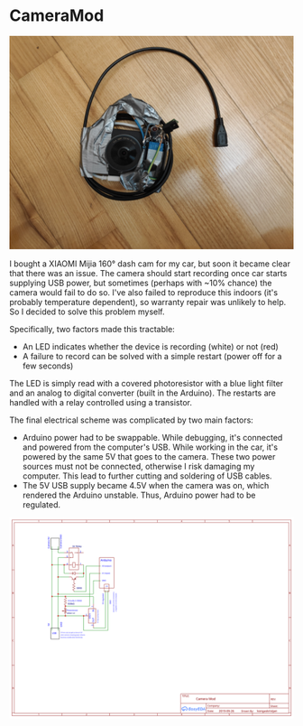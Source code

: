 # CameraMod

![Front side of the camera](https://github.com/kongaskristjan/CameraMod/blob/master/hardware/front.jpg)

I bought a XIAOMI Mijia 160° dash cam for my car, but soon it became clear that there was an issue.
The camera should start recording once car starts supplying USB power,
but sometimes (perhaps with ~10% chance) the camera would fail to do so.
I've also failed to reproduce this indoors (it's probably temperature dependent),
so warranty repair was unlikely to help. So I decided to solve this problem myself.

Specifically, two factors made this tractable:
* An LED indicates whether the device is recording (white) or not (red)
* A failure to record can be solved with a simple restart (power off for a few seconds)

The LED is simply read with a covered photoresistor with a blue light filter and an analog to digital converter (built in the Arduino).
The restarts are handled with a relay controlled using a transistor.

The final electrical scheme was complicated by two main factors:
* Arduino power had to be swappable. While debugging, it's connected and powered from the computer's USB.
While working in the car, it's powered by the same 5V that goes to the camera. These two power sources
must not be connected, otherwise I risk damaging my computer. This lead to further cutting and soldering of USB cables.
* The 5V USB supply became 4.5V when the camera was on, which rendered the Arduino unstable.
Thus, Arduino power had to be regulated.

![Schema](https://github.com/kongaskristjan/CameraMod/blob/master/hardware/schema.svg)
